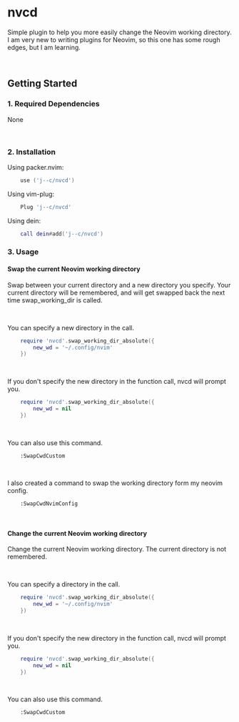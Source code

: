 # nvcd
Simple plugin to help you more easily change the Neovim working directory. I am very new to writing plugins for Neovim, so this one has some rough edges, but I am learning.

<br>

## Getting Started


### 1. Required Dependencies 

None

<br>

### 2. Installation 

Using packer.nvim:
```lua
    use ('j--c/nvcd')
```
Using vim-plug:
```lua
    Plug 'j--c/nvcd'
```
Using dein:
```lua
    call dein#add('j--c/nvcd')
```

### 3. Usage 

#### Swap the current Neovim working directory

Swap between your current directory and a new directory you specify. Your current directory will be remembered, and will get swapped back the next time swap_working_dir is called. <br>

<br>

You can specify a new directory in the call.

```lua
    require 'nvcd'.swap_working_dir_absolute({
        new_wd = '~/.config/nvim'
    })
```

<br>

If you don't specify the new directory in the function call, nvcd will prompt you. 

```lua
    require 'nvcd'.swap_working_dir_absolute({
        new_wd = nil
    })
```

<br>

You can also use this command.

```
    :SwapCwdCustom
```

<br>

I also created a command to swap the working directory form my neovim config.

```
    :SwapCwdNvimConfig
```

<br>

#### Change the current Neovim working directory

Change the current Neovim working directory.  The current directory is not remembered.<br>

<br>

You can specify a directory in the call.

```lua
    require 'nvcd'.swap_working_dir_absolute({
        new_wd = '~/.config/nvim'
    })
```

<br>

If you don't specify the new directory in the function call, nvcd will prompt you. 

```lua
    require 'nvcd'.swap_working_dir_absolute({
        new_wd = nil
    })
```

<br>

You can also use this command.

```
    :SwapCwdCustom
```
